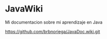 # JavaWiki
Mi documentacion sobre mi aprendizaje en Java 

https://github.com/brbnoriega/JavaDoc.wiki.git
